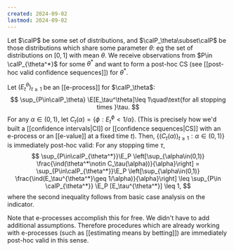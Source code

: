 ```yaml
---
created: 2024-09-02
lastmod: 2024-09-02
---
```


Let $\calP$ be some set of distributions, and $\calP_\theta\subset\calP$ be those distributions which share some parameter $\theta$: eg the set of distributions on $[0,1]$ with mean $\theta$. We receive observations from $P\in \calP_{\theta^*}$ for some $\theta^*$ and want to form a post-hoc CS (see [[post-hoc valid confidence sequences]]) for $\theta^*$. 

Let $(E_t^\theta)_{t\geq 1}$ be an [[e-process]] for $\calP_\theta$: 
$$
\sup_{P\in\calP_\theta} \E[E_\tau^\theta]\leq 1\quad\text{for all stopping times }\tau.
$$
For any $\alpha\in(0,1)$, let $C_t(\alpha) = \{\phi: E_t^\phi < 1/\alpha\}$. (This is precisely how we'd built a [[confidence intervals|CI]] or [[confidence sequences|CS]] with an e-process or an [[e-value]] at a fixed time $t$). Then, $\{(C_t(\alpha))_{t\geq 1}:\alpha\in(0,1)\}$ is immediately post-hoc valid: For any stopping time $\tau$, 
$$
\sup_{P\in\calP_{\theta^*}}\E_P \left[\sup_{\alpha\in(0,1)} \frac{\ind(\theta^*\notin C_\tau(\alpha))}{\alpha}\right] = \sup_{P\in\calP_{\theta^*}}\E_P \left[\sup_{\alpha\in(0,1)} \frac{\ind(E_\tau^{\theta^*}\geq 1/\alpha)}{\alpha}\right] \leq \sup_{P\in \calP_{\theta^*}} \E_P [E_\tau^{\theta^*}] \leq 1,
$$
where the second inequality follows from basic case analysis on the indicator. 

Note that e-processes accomplish this for free. We didn't have to add additional assumptions. Therefore procedures which are already working with e-processes (such as [[estimating means by betting]]) are immediately post-hoc valid in this sense.  